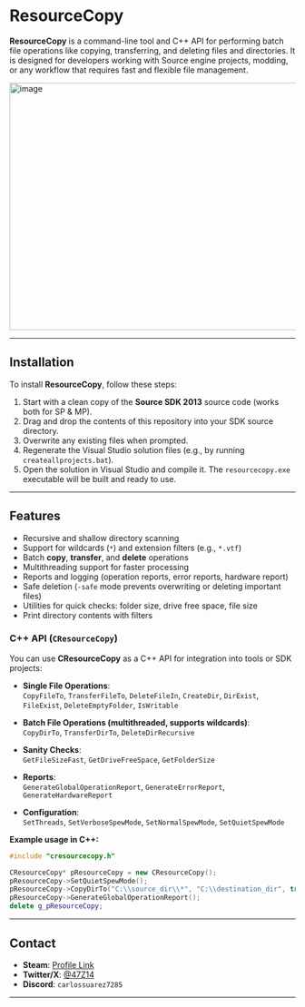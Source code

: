 # ResourceCopy

**ResourceCopy** is a command-line tool and C++ API for performing batch file operations like copying, transferring, and deleting files and directories. It is designed for developers working with Source engine projects, modding, or any workflow that requires fast and flexible file management.

<img width="1022" height="436" alt="image" src="https://github.com/user-attachments/assets/c528e7ba-73c4-4498-863d-85fcf4e0f9f5" />

---

## Installation

To install **ResourceCopy**, follow these steps:

1. Start with a clean copy of the **Source SDK 2013** source code (works both for SP & MP).  
2. Drag and drop the contents of this repository into your SDK source directory.  
3. Overwrite any existing files when prompted.  
4. Regenerate the Visual Studio solution files (e.g., by running `createallprojects.bat`).  
5. Open the solution in Visual Studio and compile it. The `resourcecopy.exe` executable will be built and ready to use.

---

## Features

-  Recursive and shallow directory scanning  
-  Support for wildcards (`*`) and extension filters (e.g., `*.vtf`)  
-  Batch **copy**, **transfer**, and **delete** operations  
-  Multithreading support for faster processing  
-  Reports and logging (operation reports, error reports, hardware report)  
-  Safe deletion (`-safe` mode prevents overwriting or deleting important files)  
-  Utilities for quick checks: folder size, drive free space, file size  
-  Print directory contents with filters  

### C++ API (`CResourceCopy`)

You can use **CResourceCopy** as a C++ API for integration into tools or SDK projects:

- **Single File Operations**:  
  `CopyFileTo`, `TransferFileTo`, `DeleteFileIn`, `CreateDir`, `DirExist`, `FileExist`, `DeleteEmptyFolder`, `IsWritable`

- **Batch File Operations (multithreaded, supports wildcards)**:  
  `CopyDirTo`, `TransferDirTo`, `DeleteDirRecursive`

- **Sanity Checks**:  
  `GetFileSizeFast`, `GetDriveFreeSpace`, `GetFolderSize`

- **Reports**:  
  `GenerateGlobalOperationReport`, `GenerateErrorReport`, `GenerateHardwareReport`

- **Configuration**:  
  `SetThreads`, `SetVerboseSpewMode`, `SetNormalSpewMode`, `SetQuietSpewMode`

**Example usage in C++:**
```cpp
#include "cresourcecopy.h"

CResourceCopy* pResourceCopy = new CResourceCopy();
pResourceCopy->SetQuietSpewMode();
pResourceCopy->CopyDirTo("C:\\source_dir\\*", "C:\\destination_dir", true, true);
pResourceCopy->GenerateGlobalOperationReport();
delete g_pResourceCopy;
```
---
## Contact  

- **Steam**: [Profile Link](https://steamcommunity.com/profiles/76561199073832016/)  
- **Twitter/X**: [@47Z14](https://x.com/47Z14)  
- **Discord**: `carlossuarez7285`  

---
